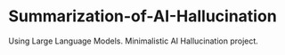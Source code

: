 # Summarization-of-AI-Hallucination
Using Large Language Models. Minimalistic AI Hallucination project.
